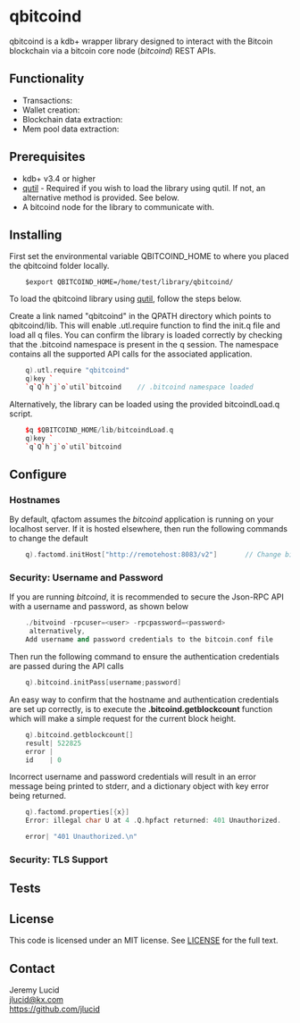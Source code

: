 # qbitcoind
qbitcoind is a kdb+ wrapper library designed to interact with the Bitcoin blockchain via a bitcoin core node (*bitcoind*) REST APIs. 

## Functionality
* Transactions: 
* Wallet creation:
* Blockchain data extraction:
* Mem pool data extraction:

## Prerequisites

* kdb+ v3.4 or higher
* [qutil](https://github.com/nugend/qutil) - Required if you wish to load the library using qutil.
  If not, an alternative method is provided. See below.
* A bitcoind node for the library to communicate with.  

## Installing

First set the environmental variable QBITCOIND_HOME to where you placed the qbitcoind folder locally.
```
    $export QBITCOIND_HOME=/home/test/library/qbitcoind/
```
To load the qbitcoind library using [qutil](https://github.com/nugend/qutil), follow the steps below.

Create a link named "qbitcoind" in the QPATH directory which points to qbitcoind/lib. This will enable .utl.require function to find the init.q file and load all q files. You can confirm the library is loaded correctly by checking that the .bitcoind namespace is present in the q session. The namespace contains all the supported API calls for the associated application.
```C++
    q).utl.require "qbitcoind"
    q)key `
    `q`Q`h`j`o`util`bitcoind    // .bitcoind namespace loaded
```    
Alternatively, the library can be loaded using the provided bitcoindLoad.q script.
```C++
    $q $QBITCOIND_HOME/lib/bitcoindLoad.q
    q)key `
    `q`Q`h`j`o`util`bitcoind   
```

## Configure

### Hostnames

By default, qfactom assumes the *bitcoind* application is running on your localhost server.
If it is hosted elsewhere, then run the following commands to change the default

```C++
    q).factomd.initHost["http://remotehost:8083/v2"]       // Change bitcoind host location
```    
### Security: Username and Password


If you are running *bitcoind*, it is recommended to secure the Json-RPC API with a username and password, as shown below 
```C++
    ./bitvoind -rpcuser=<user> -rpcpassword=<password>
     alternatively,
    Add username and password credentials to the bitcoin.conf file 
```
Then run the following command to ensure the authentication credentials are passed during the API calls
```C++
    q).bitcoind.initPass[username;password]
```
An easy way to confirm that the hostname and authentication credentials are set up correctly, is to execute the **.bitcoind.getblockcount** function which will make a simple request for the current block height.

```C++
    q).bitcoind.getblockcount[]
    result| 522825
    error |
    id    | 0
```

Incorrect username and password credentials will result in an error message being printed to stderr,
and a dictionary object with key error being returned.
```C++
    q).factomd.properties[{x}]
    Error: illegal char U at 4 .Q.hpfact returned: 401 Unauthorized.

    error| "401 Unauthorized.\n"
```
### Security: TLS Support


## Tests


## License

This code is licensed under an MIT license.  See [LICENSE](https://github.com/jlucid/qfactom/blob/master/LICENSE) for
the full text.

## Contact

Jeremy Lucid  
jlucid@kx.com  
https://github.com/jlucid  

